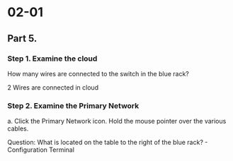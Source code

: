 # 02-01

## Part 5.

### Step 1. Examine the cloud

How many wires are connected to the switch in the blue rack?

2 Wires are connected in cloud

### Step 2. Examine the Primary Network

a. Click the Primary Network icon. Hold the mouse pointer over the various cables.

Question: What is located on the table to the right of the blue rack? - Configuration Terminal
